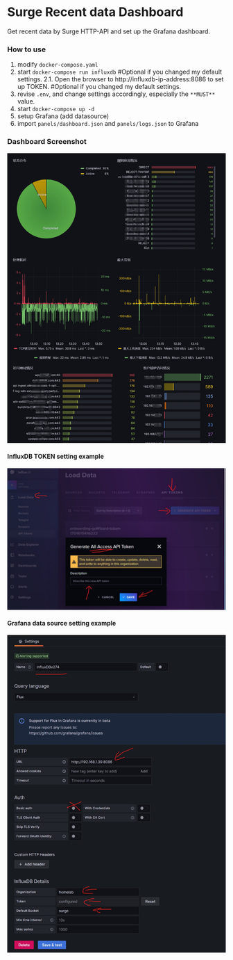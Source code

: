 # Surge Recent data Dashboard

Get recent data by Surge HTTP-API and set up the Grafana dashboard. 


### How to use

1. modify `docker-compose.yaml` 
2. start `docker-compose run influxdb` #Optional if you changed my default settings. 
2.1. Open the browser to http://influxdb-ip-address:8086 to set up TOKEN. #Optional if you changed my default settings. 
3. revise `.env`, and change settings accordingly, especially the `**MUST**` value. 
4. start `docker-compose up -d`
5. setup Grafana (add datasource)
6. import `panels/dashboard.json` and `panels/logs.json` to Grafana


### Dashboard Screenshot

![screenshot](./screenshot/screenshot.jpg)


#### InfluxDB TOKEN setting example

![screenshot](./screenshot/TOKEN.jpeg)


#### Grafana data source setting example

![screenshot](./screenshot/datasource.jpeg)


